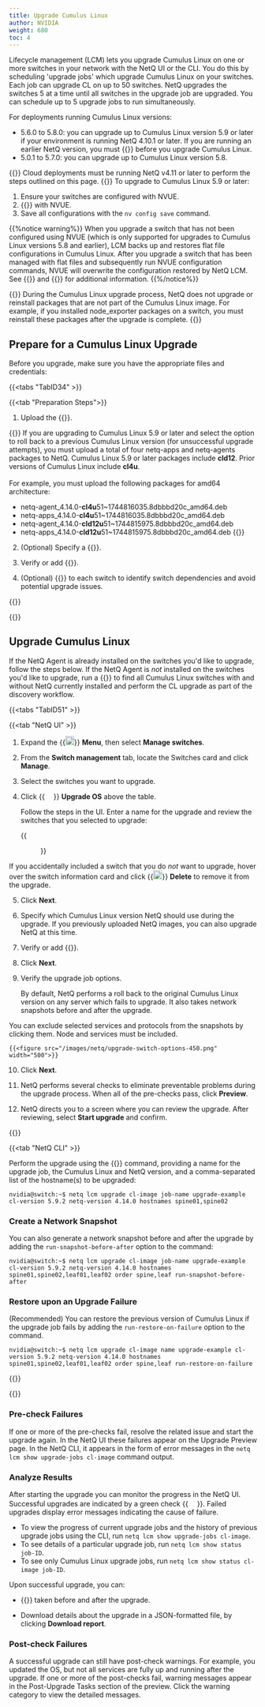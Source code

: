 ```yaml
---
title: Upgrade Cumulus Linux
author: NVIDIA
weight: 680
toc: 4
---
```


Lifecycle management (LCM) lets you upgrade Cumulus Linux on one or more switches in your network with the NetQ UI or the CLI. You do this by scheduling 'upgrade jobs' which upgrade Cumulus Linux on your switches. Each job can upgrade CL on up to 50 switches. NetQ upgrades the switches 5 at a time until all switches in the upgrade job are upgraded. You can schedule up to 5 upgrade jobs to run simultaneously.

For deployments running Cumulus Linux versions:

- 5.6.0 to 5.8.0: you can upgrade up to Cumulus Linux version 5.9 or later if your environment is running NetQ 4.10.1 or later. If you are running an earlier NetQ version, you must {{<link title="Upgrade NetQ Agent" text="upgrade NetQ">}} before you upgrade Cumulus Linux.
- 5.0.1 to 5.7.0: you can upgrade up to Cumulus Linux version 5.8.

{{<notice note>}}
Cloud deployments must be running NetQ v4.11 or later to perform the steps outlined on this page.
{{</notice>}}
To upgrade to Cumulus Linux 5.9 or later:

1. Ensure your switches are configured with NVUE. 
2. {{<exlink url="https://docs.nvidia.com/networking-ethernet-software/cumulus-linux/Quick-Start-Guide/#configure-the-hostname" text="Configure the switches' hostnames">}} with NVUE. 
3. Save all configurations with the `nv config save` command.

{{%notice warning%}}
When you upgrade a switch that has not been configured using NVUE (which is only supported for upgrades to Cumulus Linux versions 5.8 and earlier), LCM backs up and restores flat file configurations in Cumulus Linux. After you upgrade a switch that has been managed with flat files and subsequently run NVUE configuration commands, NVUE will overwrite the configuration restored by NetQ LCM. See {{<exlink url="https://docs.nvidia.com/networking-ethernet-software/cumulus-linux/Installation-Management/Upgrading-Cumulus-Linux/" text="Upgrading Cumulus Linux">}} and {{<exlink url="https://docs.nvidia.com/networking-ethernet-software/cumulus-linux/System-Configuration/NVIDIA-User-Experience-NVUE/NVUE-CLI/#" text="System Configuration with the NVUE CLI">}} for additional information.
{{%/notice%}}

{{<notice note>}}
During the Cumulus Linux upgrade process, NetQ does not upgrade or reinstall packages that are not part of the Cumulus Linux image. For example, if you installed node_exporter packages on a switch, you must reinstall these packages after the upgrade is complete.
{{</notice>}}
## Prepare for a Cumulus Linux Upgrade

Before you upgrade, make sure you have the appropriate files and credentials:

{{<tabs "TabID34" >}}

{{<tab "Preparation Steps">}}

1. Upload the {{<link title="NetQ and Network OS Images/#upload-upgrade-images" text="Cumulus Linux upgrade images">}}.

{{<notice note>}}
If you are upgrading to Cumulus Linux 5.9 or later and select the option to roll back to a previous Cumulus Linux version (for unsuccessful upgrade attempts), you must upload a total of four netq-apps and netq-agents packages to NetQ. Cumulus Linux 5.9 or later packages include <b>cld12</b>. Prior versions of Cumulus Linux include <b>cl4u</b>.<br><br> For example, you must upload the following packages for amd64 architecture:

- netq-agent_4.14.0-<b>cl4u</b>51~1744816035.8dbbbd20c_amd64.deb
- netq-apps_4.14.0-<b>cl4u</b>51~1744816035.8dbbbd20c_amd64.deb
- netq-agent_4.14.0-<b>cld12u</b>51~1744815975.8dbbbd20c_amd64.deb
- netq-apps_4.14.0-<b>cld12u</b>51~1744815975.8dbbbd20c_amd64.deb
{{</notice>}}

2. (Optional) Specify a {{<link title="NetQ and Network OS Images/#specify-a-default-upgrade-version" text="default upgrade version">}}.

3. Verify or add {{<link title="Credentials and Profiles" text="switch access credentials">}}.

4. (Optional) {{<link title="Switch Management/#assign-roles-to-switches" text="Assign a role">}} to each switch to identify switch dependencies and avoid potential upgrade issues.

{{</tab>}}

{{</tabs>}}

## Upgrade Cumulus Linux

If the NetQ Agent is already installed on the switches you'd like to upgrade, follow the steps below. If the NetQ Agent is *not* installed on the switches you'd like to upgrade, run a {{<link title="Switch Management/#switch-discovery" text="switch discovery">}} to find all Cumulus Linux switches with and without NetQ currently installed and perform the CL upgrade as part of the discovery workflow.

{{<tabs "TabID51" >}}

{{<tab "NetQ UI" >}}

1. Expand the {{<img src="https://icons.cumulusnetworks.com/01-Interface-Essential/03-Menu/navigation-menu.svg" alt="" width="18" height="18">}} **Menu**, then select **Manage switches**. 

2. From the **Switch management** tab, locate the Switches card and click **Manage**.

3. Select the switches you want to upgrade.

4. Click {{<img src="/images/netq/cl-upgrade-icon-blk.png" height="14" width="18">}} **Upgrade OS** above the table.

    Follow the steps in the UI. Enter a name for the upgrade and review the switches that you selected to upgrade:

    {{<figure src="/images/netq/upgrade-switches-450.png" alt="screen displaying 2 switches selected for upgrading" width="550">}}

If you accidentally included a switch that you do *not* want to upgrade, hover over the switch information card and click {{<img src="https://icons.cumulusnetworks.com/01-Interface-Essential/23-Delete/bin-1.svg" alt="" height="18" width="18">}} **Delete** to remove it from the upgrade.
   
5. Click **Next**.

6. Specify which Cumulus Linux version NetQ should use during the upgrade. If you previously uploaded NetQ images, you can also upgrade NetQ at this time.

7. Verify or add {{<link title="Credentials and Profiles" text="switch access credentials">}}.

8. Click **Next**.

9. Verify the upgrade job options.

    By default, NetQ performs a roll back to the original Cumulus Linux version on any server which fails to upgrade. It also takes network snapshots before and after the upgrade.

You can exclude selected services and protocols from the snapshots by clicking them. Node and services must be included.

    {{<figure src="/images/netq/upgrade-switch-options-450.png" width="500">}}

10. Click **Next**.

11. NetQ performs several checks to eliminate preventable problems during the upgrade process. When all of the pre-checks pass, click **Preview**.

12. NetQ directs you to a screen where you can review the upgrade. After reviewing, select **Start upgrade** and confirm.

{{</tab>}}

{{<tab "NetQ CLI" >}}

Perform the upgrade using the {{<link title="lcm/#netq-lcm-upgrade-cl-image" text="netq lcm upgrade cl-image">}} command, providing a name for the upgrade job, the Cumulus Linux and NetQ version, and a comma-separated list of the hostname(s) to be upgraded:

```
nvidia@switch:~$ netq lcm upgrade cl-image job-name upgrade-example cl-version 5.9.2 netq-version 4.14.0 hostnames spine01,spine02
```

### Create a Network Snapshot

You can also generate a network snapshot before and after the upgrade by adding the `run-snapshot-before-after` option to the command:

```
nvidia@switch:~$ netq lcm upgrade cl-image job-name upgrade-example cl-version 5.9.2 netq-version 4.14.0 hostnames spine01,spine02,leaf01,leaf02 order spine,leaf run-snapshot-before-after
```

### Restore upon an Upgrade Failure

(Recommended) You can restore the previous version of Cumulus Linux if the upgrade job fails by adding the `run-restore-on-failure` option to the command.

```
nvidia@switch:~$ netq lcm upgrade cl-image name upgrade-example cl-version 5.9.2 netq-version 4.14.0 hostnames spine01,spine02,leaf01,leaf02 order spine,leaf run-restore-on-failure
```

{{</tab>}}

{{</tabs>}}

### Pre-check Failures

If one or more of the pre-checks fail, resolve the related issue and start the upgrade again. In the NetQ UI these failures appear on the Upgrade Preview page. In the NetQ CLI, it appears in the form of error messages in the `netq lcm show upgrade-jobs cl-image` command output.

### Analyze Results

After starting the upgrade you can monitor the progress in the NetQ UI. Successful upgrades are indicated by a green check {{<img src="https://icons.cumulusnetworks.com/01-Interface-Essential/33-Form-Validation/check-circle-1.svg" alt="" height="16" width="18">}}. Failed upgrades display error messages indicating the cause of failure.

 - To view the progress of current upgrade jobs and the history of previous upgrade jobs using the CLI, run `netq lcm show upgrade-jobs cl-image`.
 - To see details of a particular upgrade job, run `netq lcm show status job-ID`.
 - To see only Cumulus Linux upgrade jobs, run `netq lcm show status cl-image job-ID`.

Upon successful upgrade, you can:

- {{<link title="Network Snapshots" text="Compare network snapshots">}} taken before and after the upgrade.

- Download details about the upgrade in a JSON-formatted file, by clicking **Download report**.
### Post-check Failures

A successful upgrade can still have post-check warnings. For example, you updated the OS, but not all services are fully up and running after the upgrade. If one or more of the post-checks fail, warning messages appear in the Post-Upgrade Tasks section of the preview. Click the warning category to view the detailed messages.

